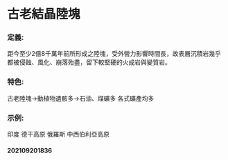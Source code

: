 # 古老結晶陸塊

### 定義:
距今至少2億8千萬年前所形成之陸塊，受外營力影響時間長，故表層沉積岩幾乎都被侵蝕、風化、崩落殆盡，留下較堅硬的火成岩與變質岩。
### 特色:
古老陸塊->動植物遺骸多->石油、煤礦多
各式礦產均多
### 示例:
印度 德干高原
俄羅斯 中西伯利亞高原
#### 202109201836